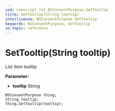 ```yaml
---
uid: crmscript_ref_NSConsentPurpose_SetTooltip
title: SetTooltip(String tooltip)
intellisense: NSConsentPurpose.SetTooltip
keywords: NSConsentPurpose, GetTooltip
so.topic: reference
---
```


# SetTooltip(String tooltip)

List item tooltip

**Parameter:** 
* **tooltip** String

```crmscript
NSConsentPurpose thing;
String tooltip;
thing.SetTooltip(tooltip);
```

